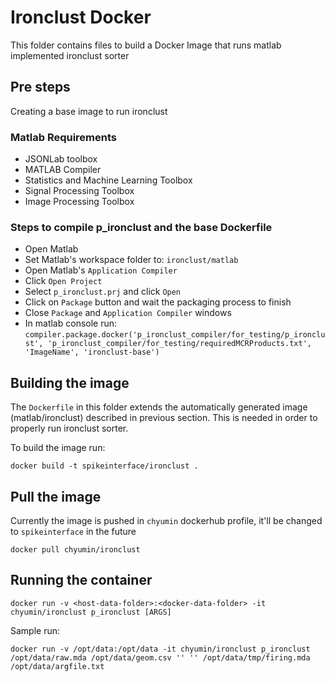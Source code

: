 # Ironclust Docker

This folder contains files to build a Docker Image that runs matlab implemented ironclust sorter


## Pre steps

Creating a base image to run ironclust


### Matlab Requirements
- JSONLab toolbox
- MATLAB Compiler
- Statistics and Machine Learning Toolbox
- Signal Processing Toolbox
- Image Processing Toolbox

### Steps to compile p\_ironclust and the base Dockerfile
- Open Matlab 
- Set Matlab's workspace folder to: `ironclust/matlab`
- Open Matlab's `Application Compiler`
- Click `Open Project`
- Select `p_ironclust.prj` and click `Open`
- Click on `Package` button and wait the packaging process to finish
- Close `Package` and `Application Compiler` windows
- In matlab console run: ```compiler.package.docker('p_ironclust_compiler/for_testing/p_ironclust', 'p_ironclust_compiler/for_testing/requiredMCRProducts.txt', 'ImageName', 'ironclust-base')```

## Building the image

The `Dockerfile` in this folder extends the automatically generated image (matlab/ironclust) described in previous section. This is needed in order to properly run ironclust sorter.

To build the image run:

```
docker build -t spikeinterface/ironclust .
```

## Pull the image

Currently the image is pushed in `chyumin` dockerhub profile, it'll be changed to `spikeinterface` in the future

```
docker pull chyumin/ironclust
```

## Running the container

```
docker run -v <host-data-folder>:<docker-data-folder> -it chyumin/ironclust p_ironclust [ARGS]
```

Sample run:
```
docker run -v /opt/data:/opt/data -it chyumin/ironclust p_ironclust /opt/data/raw.mda /opt/data/geom.csv '' '' /opt/data/tmp/firing.mda /opt/data/argfile.txt
``` 

